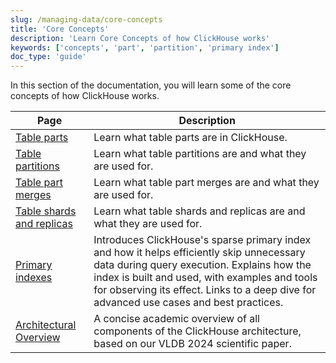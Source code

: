 ```yaml
---
slug: /managing-data/core-concepts
title: 'Core Concepts'
description: 'Learn Core Concepts of how ClickHouse works'
keywords: ['concepts', 'part', 'partition', 'primary index']
doc_type: 'guide'
---
```


In this section of the documentation,
you will learn some of the core concepts of how ClickHouse works.

| Page                                         | Description                                                                                                                                                                                                           |
|----------------------------------------------|-----------------------------------------------------------------------------------------------------------------------------------------------------------------------------------------------------------------------|
| [Table parts](./parts.mdx)                        | Learn what table parts are in ClickHouse.                                                                                                                                                                             |
| [Table partitions](./partitions.mdx)              | Learn what table partitions are and what they are used for.                                                                                                                                                           |
| [Table part merges](./merges.mdx)                 | Learn what table part merges are and what they are used for.                                                                                                                                                          |
| [Table shards and replicas](./shards.mdx)         | Learn what table shards and replicas are and what they are used for.                                                                                                                                                  |
| [Primary indexes](./primary-indexes.mdx)          | Introduces ClickHouse's sparse primary index and how it helps efficiently skip unnecessary data during query execution. Explains how the index is built and used, with examples and tools for observing its effect. Links to a deep dive for advanced use cases and best practices. |
| [Architectural Overview](./academic_overview.mdx) | A concise academic overview of all components of the ClickHouse architecture, based on our VLDB 2024 scientific paper.                                                                                                |
